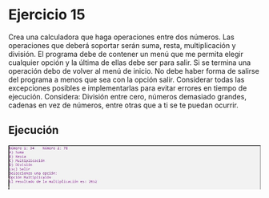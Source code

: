 # Ejercicio 15

Crea una calculadora que haga operaciones entre dos números. Las operaciones que deberá
soportar serán suma, resta, multiplicación y división. El programa debe de contener un menú
que me permita elegir cualquier opción y la última de ellas debe ser para salir. Si se termina
una operación debo de volver al menú de inicio. No debe haber forma de salirse del programa a
menos que sea con la opción salir. Considerar todas las excepciones posibles e implementarlas
para evitar errores en tiempo de ejecución. Considera: División entre cero, números demasiado
grandes, cadenas en vez de números, entre otras que a ti se te puedan ocurrir.

Ejecución
---------------

![](../../img/ej15.JPG)